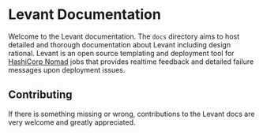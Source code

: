 # Levant Documentation

Welcome to the Levant documentation. The `docs` directory aims to host detailed and thorough documentation about Levant including design rational. Levant is an open source templating and deployment tool for [HashiCorp Nomad](https://www.nomadproject.io/) jobs that provides realtime feedback and detailed failure messages upon deployment issues.

## Contributing

If there is something missing or wrong, contributions to the Levant docs are very welcome and greatly appreciated.
